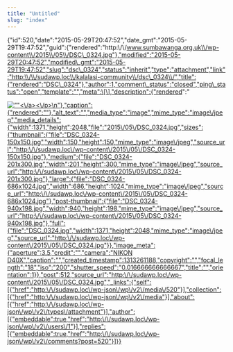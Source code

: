 ```yaml
---
title: "Untitled"
slug: "index"
---
```


{"id":520,"date":"2015-05-29T20:47:52","date\_gmt":"2015-05-29T19:47:52","guid":{"rendered":"http:\\/\\/www.sumbawanga.org.uk\\/wp-content\\/2015\\/05\\/DSC\_0324.jpg"},"modified":"2015-05-29T20:47:52","modified\_gmt":"2015-05-29T19:47:52","slug":"dsc\_0324","status":"inherit","type":"attachment","link":"http:\\/\\/sudawp.loc\\/kalalasi-community\\/dsc\_0324\\/","title":{"rendered":"DSC\_0324"},"author":1,"comment\_status":"closed","ping\_status":"open","template":"","meta":\[\],"description":{"rendered":"

[![\"\"](\"http:\/\/sudawp.loc\/wp-content\/2015\/05\/DSC_0324-201x300.jpg\")<\\/a><\\/p>\\n"},"caption":{"rendered":""},"alt\_text":"","media\_type":"image","mime\_type":"image\\/jpeg","media\_details":{"width":1371,"height":2048,"file":"2015\\/05\\/DSC\_0324.jpg","sizes":{"thumbnail":{"file":"DSC\_0324-150x150.jpg","width":150,"height":150,"mime\_type":"image\\/jpeg","source\_url":"http:\\/\\/sudawp.loc\\/wp-content\\/2015\\/05\\/DSC\_0324-150x150.jpg"},"medium":{"file":"DSC\_0324-201x300.jpg","width":201,"height":300,"mime\_type":"image\\/jpeg","source\_url":"http:\\/\\/sudawp.loc\\/wp-content\\/2015\\/05\\/DSC\_0324-201x300.jpg"},"large":{"file":"DSC\_0324-686x1024.jpg","width":686,"height":1024,"mime\_type":"image\\/jpeg","source\_url":"http:\\/\\/sudawp.loc\\/wp-content\\/2015\\/05\\/DSC\_0324-686x1024.jpg"},"post-thumbnail":{"file":"DSC\_0324-940x198.jpg","width":940,"height":198,"mime\_type":"image\\/jpeg","source\_url":"http:\\/\\/sudawp.loc\\/wp-content\\/2015\\/05\\/DSC\_0324-940x198.jpg"},"full":{"file":"DSC\_0324.jpg","width":1371,"height":2048,"mime\_type":"image\\/jpeg","source\_url":"http:\\/\\/sudawp.loc\\/wp-content\\/2015\\/05\\/DSC\_0324.jpg"}},"image\_meta":{"aperture":3.5,"credit":"","camera":"NIKON D40X","caption":"","created\_timestamp":1313261188,"copyright":"","focal\_length":"18","iso":"200","shutter\_speed":"0.016666666666667","title":"","orientation":1}},"post":512,"source\_url":"http:\\/\\/sudawp.loc\\/wp-content\\/2015\\/05\\/DSC\_0324.jpg","\_links":{"self":\[{"href":"http:\\/\\/sudawp.loc\\/wp-json\\/wp\\/v2\\/media\\/520"}\],"collection":\[{"href":"http:\\/\\/sudawp.loc\\/wp-json\\/wp\\/v2\\/media"}\],"about":\[{"href":"http:\\/\\/sudawp.loc\\/wp-json\\/wp\\/v2\\/types\\/attachment"}\],"author":\[{"embeddable":true,"href":"http:\\/\\/sudawp.loc\\/wp-json\\/wp\\/v2\\/users\\/1"}\],"replies":\[{"embeddable":true,"href":"http:\\/\\/sudawp.loc\\/wp-json\\/wp\\/v2\\/comments?post=520"}\]}}](http:\/\/sudawp.loc\/wp-content\/2015\/05\/DSC_0324.jpg)
